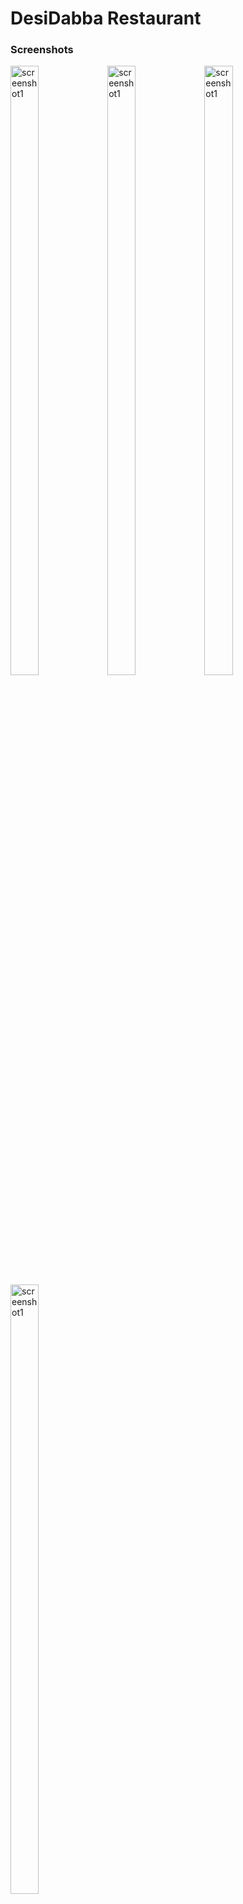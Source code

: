 
# DesiDabba Restaurant

### Screenshots
<p align="left">
  <img src="https://github.com/user-attachments/assets/7b82a008-f85a-400b-b55e-42997637b5ef" alt="screenshot1" width="30%" height="50%" />
  <img src="https://github.com/user-attachments/assets/73752066-8501-4b02-8547-d7028e9c4435" alt="screenshot1" width="30%" height="50%" />
  <img src="https://github.com/user-attachments/assets/42934997-3f4c-41e0-b4a9-cfcb093db54c" alt="screenshot1" width="30%" height="50%" />
  <img src="https://github.com/user-attachments/assets/6261938e-6f5b-494b-bf27-3b38d1893064" alt="screenshot1" width="30%" height="50%" />
</p>
<p align="left">
  <img src="https://github.com/user-attachments/assets/faf1ab71-d628-454b-8302-be9a077018dd" alt="screenshot1" width="30%" height="50%" />
  <img src="https://github.com/user-attachments/assets/aa00a327-05ae-4ec6-87bb-c2e675e7020f" alt="screenshot1" width="30%" height="50%" />
  <img src="https://github.com/user-attachments/assets/9378a6db-9d10-4673-98ae-82320412bb60" alt="screenshot1" width="30%" height="50%" />
</p>
